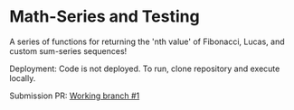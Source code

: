 # Math-Series and Testing

A series of functions for returning the 'nth value' of Fibonacci, Lucas, and custom sum-series sequences!

Deployment: Code is not deployed. To run, clone repository and execute locally.

Submission PR: [Working branch #1](https://github.com/jstreifel-33/math-series/pull/1)
